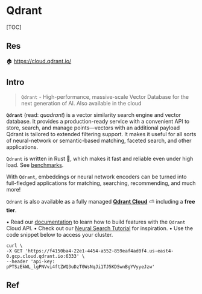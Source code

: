 # Qdrant

[TOC]



## Res
🏠 https://cloud.qdrant.io/



## Intro
> `Qdrant` - High-performance, massive-scale Vector Database for the next generation of AI. Also available in the cloud

**`Qdrant`** (read: _quadrant_) is a vector similarity search engine and vector database. It provides a production-ready service with a convenient API to store, search, and manage points—vectors with an additional payload Qdrant is tailored to extended filtering support. It makes it useful for all sorts of neural-network or semantic-based matching, faceted search, and other applications.

`Qdrant` is written in Rust 🦀, which makes it fast and reliable even under high load. See [benchmarks](https://qdrant.tech/benchmarks/).

With `Qdrant`, embeddings or neural network encoders can be turned into full-fledged applications for matching, searching, recommending, and much more!

`Qdrant` is also available as a fully managed **[Qdrant Cloud](https://cloud.qdrant.io/)** ⛅ including a **free tier**.


• Read our [documentation](https://qdrant.tech/documentation/cloud/) to learn how to build features with the `Qdrant` Cloud API.
• Check out our [Neural Search Tutorial](https://qdrant.tech/articles/neural-search-tutorial/) for inspiration.
• Use the code snippet below to access your cluster.

```shell
curl \
-X GET 'https://f4150ba4-22e1-4454-a552-859eaf4ad0f4.us-east4-0.gcp.cloud.qdrant.io:6333' \
--header 'api-key: pPTSzEkWL_lgPNVvi4ftZWQ3uDzT0WsNqJi1TJ5KDSwnBgYVyyeJzw'
```



## Ref

